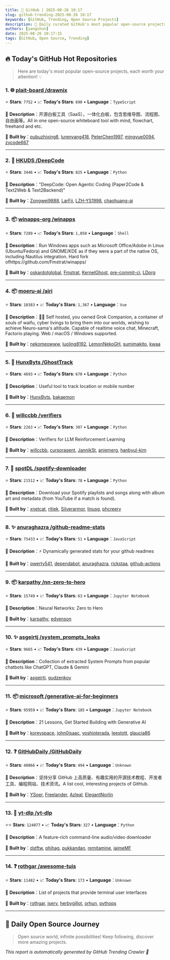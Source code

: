 ```yaml
---
title: 🚀 GitHub | 2025-08-26 10:17
slug: github-trending-2025-08-26 10:17
keywords: [GitHub, Trending, Open Source Projects]
description: 🌟 Daily curated GitHub's most popular open-source projects to help you stay on the pulse of technology!
authors: [yangshun]
date: 2025-08-26 10:17:15
tags: [GitHub, Open Source, Trending]
---
```


## 🔥 Today's GitHub Hot Repositories

> Here are today's most popular open-source projects, each worth your attention! 💡

### 1. 🌐 [plait-board /drawnix](https://github.com/plait-board/drawnix)

⭐ **Stars**: `7752`   •   📈 **Today's Stars**: `690`   •   **Language**：`TypeScript`

📝 **Description**：开源白板工具（SaaS），一体化白板，包含思维导图、流程图、自由画等。All in one open-source whiteboard tool with mind, flowchart, freehand and etc.

🤝 **Built by**：[pubuzhixing8](https://github.com/pubuzhixing8), [lurenyang418](https://github.com/lurenyang418), [PeterChen1997](https://github.com/PeterChen1997), [mingyue0094](https://github.com/mingyue0094), [zycode667](https://github.com/zycode667)

---

### 2. 🐍 [HKUDS /DeepCode](https://github.com/HKUDS/DeepCode)

⭐ **Stars**: `3446`   •   📈 **Today's Stars**: `825`   •   **Language**：`Python`

📝 **Description**："DeepCode: Open Agentic Coding (Paper2Code & Text2Web & Text2Backend)"

🤝 **Built by**：[Zongwei9888](https://github.com/Zongwei9888), [LarFii](https://github.com/LarFii), [LZH-YS1998](https://github.com/LZH-YS1998), [chaohuang-ai](https://github.com/chaohuang-ai)

---

### 3. 📦 [winapps-org /winapps](https://github.com/winapps-org/winapps)

⭐ **Stars**: `7289`   •   📈 **Today's Stars**: `1,850`   •   **Language**：`Shell`

📝 **Description**：Run Windows apps such as Microsoft Office/Adobe in Linux (Ubuntu/Fedora) and GNOME/KDE as if they were a part of the native OS, including Nautilus integration. Hard fork ofhttps://github.com/Fmstrat/winapps/

🤝 **Built by**：[oskardotglobal](https://github.com/oskardotglobal), [Fmstrat](https://github.com/Fmstrat), [KernelGhost](https://github.com/KernelGhost), [pre-commit-ci](https://github.com/pre-commit-ci), [LDprg](https://github.com/LDprg)

---

### 4. 📦 [moeru-ai /airi](https://github.com/moeru-ai/airi)

⭐ **Stars**: `10383`   •   📈 **Today's Stars**: `1,367`   •   **Language**：`Vue`

📝 **Description**：💖🧸 Self hosted, you owned Grok Companion, a container of souls of waifu, cyber livings to bring them into our worlds, wishing to achieve Neuro-sama's altitude. Capable of realtime voice chat, Minecraft, Factorio playing. Web / macOS / Windows supported.

🤝 **Built by**：[nekomeowww](https://github.com/nekomeowww), [luoling8192](https://github.com/luoling8192), [LemonNekoGH](https://github.com/LemonNekoGH), [sumimakito](https://github.com/sumimakito), [kwaa](https://github.com/kwaa)

---

### 5. 🐍 [HunxByts /GhostTrack](https://github.com/HunxByts/GhostTrack)

⭐ **Stars**: `4693`   •   📈 **Today's Stars**: `670`   •   **Language**：`Python`

📝 **Description**：Useful tool to track location or mobile number

🤝 **Built by**：[HunxByts](https://github.com/HunxByts), [bakaemon](https://github.com/bakaemon)

---

### 6. 🐍 [willccbb /verifiers](https://github.com/willccbb/verifiers)

⭐ **Stars**: `2263`   •   📈 **Today's Stars**: `307`   •   **Language**：`Python`

📝 **Description**：Verifiers for LLM Reinforcement Learning

🤝 **Built by**：[willccbb](https://github.com/willccbb), [cursoragent](https://github.com/cursoragent), [JannikSt](https://github.com/JannikSt), [aniemerg](https://github.com/aniemerg), [hanbyul-kim](https://github.com/hanbyul-kim)

---

### 7. 🐍 [spotDL /spotify-downloader](https://github.com/spotDL/spotify-downloader)

⭐ **Stars**: `21512`   •   📈 **Today's Stars**: `78`   •   **Language**：`Python`

📝 **Description**：Download your Spotify playlists and songs along with album art and metadata (from YouTube if a match is found).

🤝 **Built by**：[xnetcat](https://github.com/xnetcat), [ritiek](https://github.com/ritiek), [Silverarmor](https://github.com/Silverarmor), [linusg](https://github.com/linusg), [phcreery](https://github.com/phcreery)

---

### 8. ✨ [anuraghazra /github-readme-stats](https://github.com/anuraghazra/github-readme-stats)

⭐ **Stars**: `75433`   •   📈 **Today's Stars**: `51`   •   **Language**：`JavaScript`

📝 **Description**：⚡ Dynamically generated stats for your github readmes

🤝 **Built by**：[qwerty541](https://github.com/qwerty541), [dependabot](https://github.com/dependabot), [anuraghazra](https://github.com/anuraghazra), [rickstaa](https://github.com/rickstaa), [github-actions](https://github.com/github-actions)

---

### 9. 📦 [karpathy /nn-zero-to-hero](https://github.com/karpathy/nn-zero-to-hero)

⭐ **Stars**: `15749`   •   📈 **Today's Stars**: `63`   •   **Language**：`Jupyter Notebook`

📝 **Description**：Neural Networks: Zero to Hero

🤝 **Built by**：[karpathy](https://github.com/karpathy), [edvenson](https://github.com/edvenson)

---

### 10. ✨ [asgeirtj /system_prompts_leaks](https://github.com/asgeirtj/system_prompts_leaks)

⭐ **Stars**: `9665`   •   📈 **Today's Stars**: `439`   •   **Language**：`JavaScript`

📝 **Description**：Collection of extracted System Prompts from popular chatbots like ChatGPT, Claude & Gemini

🤝 **Built by**：[asgeirtj](https://github.com/asgeirtj), [gudzenkov](https://github.com/gudzenkov)

---

### 11. 📦 [microsoft /generative-ai-for-beginners](https://github.com/microsoft/generative-ai-for-beginners)

⭐ **Stars**: `95959`   •   📈 **Today's Stars**: `185`   •   **Language**：`Jupyter Notebook`

📝 **Description**：21 Lessons, Get Started Building with Generative AI

🤝 **Built by**：[koreyspace](https://github.com/koreyspace), [john0isaac](https://github.com/john0isaac), [yoshioterada](https://github.com/yoshioterada), [leestott](https://github.com/leestott), [glaucia86](https://github.com/glaucia86)

---

### 12. ❓ [GitHubDaily /GitHubDaily](https://github.com/GitHubDaily/GitHubDaily)

⭐ **Stars**: `40866`   •   📈 **Today's Stars**: `494`   •   **Language**：`Unknown`

📝 **Description**：坚持分享 GitHub 上高质量、有趣实用的开源技术教程、开发者工具、编程网站、技术资讯。A list cool, interesting projects of GitHub.

🤝 **Built by**：[YSoer](https://github.com/YSoer), [Freelander](https://github.com/Freelander), [Azleal](https://github.com/Azleal), [ElegantNorlin](https://github.com/ElegantNorlin)

---

### 13. 🐍 [yt-dlp /yt-dlp](https://github.com/yt-dlp/yt-dlp)

⭐⭐ **Stars**: `124077`   •   📈 **Today's Stars**: `327`   •   **Language**：`Python`

📝 **Description**：A feature-rich command-line audio/video downloader

🤝 **Built by**：[dstftw](https://github.com/dstftw), [phihag](https://github.com/phihag), [pukkandan](https://github.com/pukkandan), [remitamine](https://github.com/remitamine), [jaimeMF](https://github.com/jaimeMF)

---

### 14. ❓ [rothgar /awesome-tuis](https://github.com/rothgar/awesome-tuis)

⭐ **Stars**: `11482`   •   📈 **Today's Stars**: `173`   •   **Language**：`Unknown`

📝 **Description**：List of projects that provide terminal user interfaces

🤝 **Built by**：[rothgar](https://github.com/rothgar), [jserv](https://github.com/jserv), [herbygillot](https://github.com/herbygillot), [orhun](https://github.com/orhun), [pythops](https://github.com/pythops)

---

## 🌈 Daily Open Source Journey

> Open source world, infinite possibilities! Keep following, discover more amazing projects.

*This report is automatically generated by GitHub Trending Crawler 🤖*
